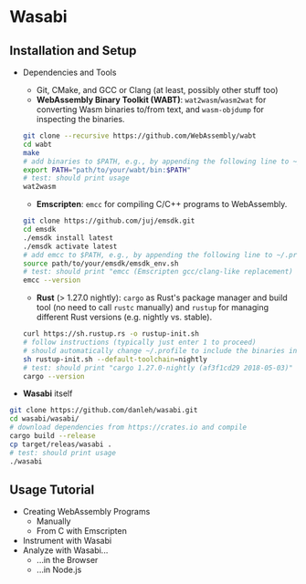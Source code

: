 # Wasabi

## Installation and Setup

- Dependencies and Tools
    * Git, CMake, and GCC or Clang (at least, possibly other stuff too) 
    * **WebAssembly Binary Toolkit (WABT)**: ```wat2wasm```/```wasm2wat``` for converting Wasm binaries to/from text, and ```wasm-objdump``` for inspecting the binaries.
    ```bash
    git clone --recursive https://github.com/WebAssembly/wabt
    cd wabt
    make
    # add binaries to $PATH, e.g., by appending the following line to ~/.profile
    export PATH="path/to/your/wabt/bin:$PATH"
    # test: should print usage
    wat2wasm
    ```
    
    * **Emscripten**: ```emcc``` for compiling C/C++ programs to WebAssembly.
    ```bash
    git clone https://github.com/juj/emsdk.git
    cd emsdk
    ./emsdk install latest
    ./emsdk activate latest
    # add emcc to $PATH, e.g., by appending the following line to ~/.profile
    source path/to/your/emsdk/emsdk_env.sh
    # test: should print "emcc (Emscripten gcc/clang-like replacement) 1.38.1" or similar
    emcc --version
    ``` 
    
    * **Rust** (> 1.27.0 nightly): ```cargo``` as Rust's package manager and build tool (no need to call ```rustc``` manually) and ```rustup``` for managing different Rust versions (e.g. nightly vs. stable).
    ```bash
    curl https://sh.rustup.rs -o rustup-init.sh
    # follow instructions (typically just enter 1 to proceed)
    # should automatically change ~/.profile to include the binaries in $PATH
    sh rustup-init.sh --default-toolchain=nightly
    # test: should print "cargo 1.27.0-nightly (af3f1cd29 2018-05-03)" or similar
    cargo --version 
    ```

- **Wasabi** itself
```bash
git clone https://github.com/danleh/wasabi.git
cd wasabi/wasabi/
# download dependencies from https://crates.io and compile
cargo build --release
cp target/releas/wasabi .
# test: should print usage
./wasabi
```

## Usage Tutorial

- Creating WebAssembly Programs
    * Manually
    * From C with Emscripten
- Instrument with Wasabi
- Analyze with Wasabi...
    * ...in the Browser
    * ...in Node.js
